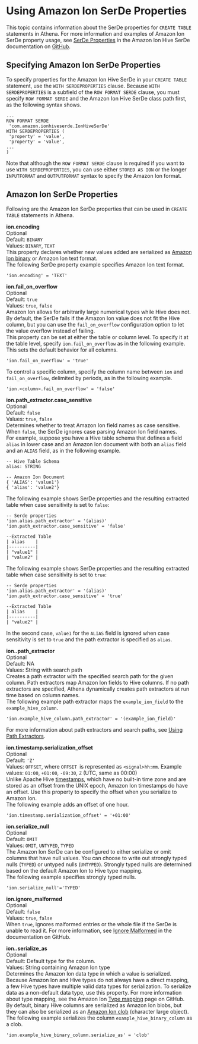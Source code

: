 # Using Amazon Ion SerDe Properties<a name="ion-serde-using-ion-serde-properties"></a>

This topic contains information about the SerDe properties for `CREATE TABLE` statements in Athena\. For more information and examples of Amazon Ion SerDe property usage, see [SerDe Properties](https://github.com/amzn/ion-hive-serde/blob/master/docs/serde-properties.md) in the Amazon Ion Hive SerDe documentation on [GitHub](https://github.com/amzn/ion-hive-serde/tree/master/docs)\.

## Specifying Amazon Ion SerDe Properties<a name="ion-serde-specifying-ion-serde-properties"></a>

To specify properties for the Amazon Ion Hive SerDe in your `CREATE TABLE` statement, use the `WITH SERDEPROPERTIES` clause\. Because `WITH SERDEPROPERTIES` is a subfield of the `ROW FORMAT SERDE` clause, you must specify `ROW FORMAT SERDE` and the Amazon Ion Hive SerDe class path first, as the following syntax shows\.

```
...
ROW FORMAT SERDE
 'com.amazon.ionhiveserde.IonHiveSerDe'
WITH SERDEPROPERTIES (
 'property' = 'value',
 'property' = 'value',
...
)
```

Note that although the `ROW FORMAT SERDE` clause is required if you want to use `WITH SERDEPROPERTIES`, you can use either `STORED AS ION` or the longer `INPUTFORMAT` and `OUTPUTFORMAT` syntax to specify the Amazon Ion format\.

## Amazon Ion SerDe Properties<a name="ion-serde-ion-serde-properties"></a>

Following are the Amazon Ion SerDe properties that can be used in `CREATE TABLE` statements in Athena\.

**ion\.encoding**  
Optional  
Default: `BINARY`  
Values: `BINARY`, `TEXT`  
This property declares whether new values added are serialized as [Amazon Ion binary](https://amzn.github.io/ion-docs/docs/binary.html) or Amazon Ion text format\.  
The following SerDe property example specifies Amazon Ion text format\.  

```
'ion.encoding' = 'TEXT'
```

**ion\.fail\_on\_overflow**  
Optional  
Default: `true`  
Values: `true`, `false`  
Amazon Ion allows for arbitrarily large numerical types while Hive does not\. By default, the SerDe fails if the Amazon Ion value does not fit the Hive column, but you can use the `fail_on_overflow` configuration option to let the value overflow instead of failing\.  
This property can be set at either the table or column level\. To specify it at the table level, specify `ion.fail_on_overflow` as in the following example\. This sets the default behavior for all columns\.  

```
'ion.fail_on_overflow' = 'true'
```
To control a specific column, specify the column name between `ion` and `fail_on_overflow`, delimited by periods, as in the following example\.  

```
'ion.<column>.fail_on_overflow' = 'false'
```

**ion\.path\_extractor\.case\_sensitive**  
Optional  
Default: `false`  
Values: `true`, `false`  
Determines whether to treat Amazon Ion field names as case sensitive\. When `false`, the SerDe ignores case parsing Amazon Ion field names\.  
For example, suppose you have a Hive table schema that defines a field `alias` in lower case and an Amazon Ion document with both an `alias` field and an `ALIAS` field, as in the following example\.  

```
-- Hive Table Schema
alias: STRING

-- Amazon Ion Document
{ 'ALIAS': 'value1'} 
{ 'alias': 'value2'}
```
The following example shows SerDe properties and the resulting extracted table when case sensitivity is set to `false`:  

```
-- Serde properties
'ion.alias.path_extractor' = '(alias)'
'ion.path_extractor.case_sensitive' = 'false'

--Extracted Table
| alias    |
|----------|
| "value1" |
| "value2" |
```
The following example shows SerDe properties and the resulting extracted table when case sensitivity is set to `true`:  

```
-- Serde properties
'ion.alias.path_extractor' = '(alias)'
'ion.path_extractor.case_sensitive' = 'true'

--Extracted Table
| alias    |
|----------|
| "value2" |
```
In the second case, `value1` for the `ALIAS` field is ignored when case sensitivity is set to `true` and the path extractor is specified as `alias`\.

**ion\.*<column>*\.path\_extractor**  
Optional  
Default: NA  
Values: String with search path  
Creates a path extractor with the specified search path for the given column\. Path extractors map Amazon Ion fields to Hive columns\. If no path extractors are specified, Athena dynamically creates path extractors at run time based on column names\.  
The following example path extractor maps the `example_ion_field` to the `example_hive_column`\.  

```
'ion.example_hive_column.path_extractor' = '(example_ion_field)'
```
For more information about path extractors and search paths, see [Using Path Extractors](ion-serde-using-path-extractors.md)\.

**ion\.timestamp\.serialization\_offset**  
Optional  
Default: `'Z'`  
Values: `OFFSET`, where `OFFSET `is represented as `<signal>hh:mm`\. Example values: `01:00`, `+01:00`, `-09:30`, `Z` \(UTC, same as 00:00\)  
Unlike Apache Hive [timestamps](https://cwiki.apache.org/confluence/display/Hive/LanguageManual+Types#LanguageManualTypes-timestamp), which have no built\-in time zone and are stored as an offset from the UNIX epoch, Amazon Ion timestamps do have an offset\. Use this property to specify the offset when you serialize to Amazon Ion\.  
The following example adds an offset of one hour\.  

```
'ion.timestamp.serialization_offset' = '+01:00'       
```

**ion\.serialize\_null**  
Optional  
Default: `OMIT`  
Values: `OMIT`, `UNTYPED`, `TYPED`  
The Amazon Ion SerDe can be configured to either serialize or omit columns that have null values\. You can choose to write out strongly typed nulls \(`TYPED`\) or untyped nulls \(`UNTYPED`\)\. Strongly typed nulls are determined based on the default Amazon Ion to Hive type mapping\.  
The following example specifies strongly typed nulls\.  

```
'ion.serialize_null'='TYPED'
```

**ion\.ignore\_malformed**  
Optional  
Default: `false`  
Values: `true`, `false`  
When `true`, ignores malformed entries or the whole file if the SerDe is unable to read it\. For more information, see [Ignore Malformed](https://github.com/amzn/ion-hive-serde/blob/master/docs/serde-properties.md#ignore-malformed) in the documentation on GitHub\.

**ion\.*<column>*\.serialize\_as**  
Optional  
Default: Default type for the column\.  
Values: String containing Amazon Ion type  
Determines the Amazon Ion data type in which a value is serialized\. Because Amazon Ion and Hive types do not always have a direct mapping, a few Hive types have multiple valid data types for serialization\. To serialize data as a non\-default data type, use this property\. For more information about type mapping, see the Amazon Ion [Type mapping](https://github.com/amzn/ion-hive-serde/blob/master/docs/type-mapping.md) page on GitHub\.  
By default, binary Hive columns are serialized as Amazon Ion blobs, but they can also be serialized as an [Amazon Ion clob](https://amzn.github.io/ion-docs/docs/stringclob.html#ion-clob) \(character large object\)\. The following example serializes the column `example_hive_binary_column` as a clob\.  

```
'ion.example_hive_binary_column.serialize_as' = 'clob'       
```